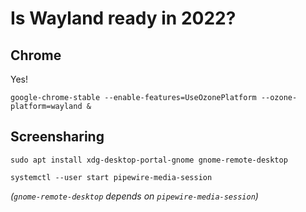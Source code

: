 # Is Wayland ready in 2022?

## Chrome

Yes!

`google-chrome-stable --enable-features=UseOzonePlatform --ozone-platform=wayland &`

## Screensharing


```
sudo apt install xdg-desktop-portal-gnome gnome-remote-desktop

systemctl --user start pipewire-media-session
```

*(`gnome-remote-desktop` depends on `pipewire-media-session`)*
